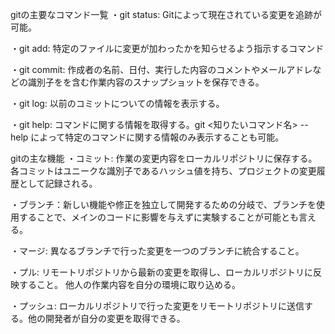 gitの主要なコマンド一覧
・git status: Gitによって現在されている変更を追跡が可能。

・git add: 特定のファイルに変更が加わったかを知らせるよう指示するコマンド

・git commit: 作成者の名前、日付、実行した内容のコメントやメールアドレなどの識別子をを含む作業内容のスナップショットを保存できる。

・git log: 以前のコミットについての情報を表示する。

・git help: コマンドに関する情報を取得する。git <知りたいコマンド名> --help によって特定のコマンドに関する情報のみ表示することも可能。


gitの主な機能
・コミット: 作業の変更内容をローカルリポジトリに保存する。
           各コミットはユニークな識別子であるハッシュ値を持ち、プロジェクトの変更履歴として記録される。

・ブランチ：新しい機能や修正を独立して開発するための分岐で、ブランチを使用することで、メインのコードに影響を与えずに実験することが可能とも言える。

・マージ: 異なるブランチで行った変更を一つのブランチに統合すること。

・プル: リモートリポジトリから最新の変更を取得し、ローカルリポジトリに反映すること。
        他人の作業内容を自分の環境に取り込める。

・プッシュ: ローカルリポジトリで行った変更をリモートリポジトリに送信する。他の開発者が自分の変更を取得できる。

